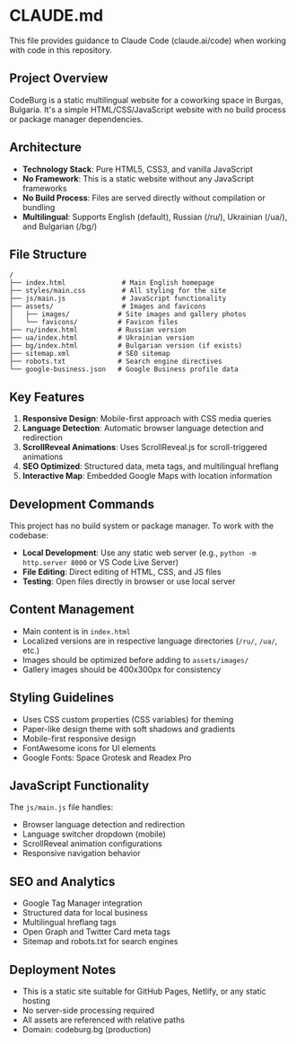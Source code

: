 # CLAUDE.md

This file provides guidance to Claude Code (claude.ai/code) when working with code in this repository.

## Project Overview

CodeBurg is a static multilingual website for a coworking space in Burgas, Bulgaria. It's a simple HTML/CSS/JavaScript website with no build process or package manager dependencies.

## Architecture

- **Technology Stack**: Pure HTML5, CSS3, and vanilla JavaScript
- **No Framework**: This is a static website without any JavaScript frameworks
- **No Build Process**: Files are served directly without compilation or bundling
- **Multilingual**: Supports English (default), Russian (/ru/), Ukrainian (/ua/), and Bulgarian (/bg/)

## File Structure

```
/
├── index.html              # Main English homepage
├── styles/main.css         # All styling for the site
├── js/main.js              # JavaScript functionality
├── assets/                 # Images and favicons
│   ├── images/            # Site images and gallery photos
│   └── favicons/          # Favicon files
├── ru/index.html          # Russian version
├── ua/index.html          # Ukrainian version
├── bg/index.html          # Bulgarian version (if exists)
├── sitemap.xml            # SEO sitemap
├── robots.txt             # Search engine directives
└── google-business.json   # Google Business profile data
```

## Key Features

1. **Responsive Design**: Mobile-first approach with CSS media queries
2. **Language Detection**: Automatic browser language detection and redirection
3. **ScrollReveal Animations**: Uses ScrollReveal.js for scroll-triggered animations
4. **SEO Optimized**: Structured data, meta tags, and multilingual hreflang
5. **Interactive Map**: Embedded Google Maps with location information

## Development Commands

This project has no build system or package manager. To work with the codebase:

- **Local Development**: Use any static web server (e.g., `python -m http.server 8000` or VS Code Live Server)
- **File Editing**: Direct editing of HTML, CSS, and JS files
- **Testing**: Open files directly in browser or use local server

## Content Management

- Main content is in `index.html`
- Localized versions are in respective language directories (`/ru/`, `/ua/`, etc.)
- Images should be optimized before adding to `assets/images/`
- Gallery images should be 400x300px for consistency

## Styling Guidelines

- Uses CSS custom properties (CSS variables) for theming
- Paper-like design theme with soft shadows and gradients
- Mobile-first responsive design
- FontAwesome icons for UI elements
- Google Fonts: Space Grotesk and Readex Pro

## JavaScript Functionality

The `js/main.js` file handles:
- Browser language detection and redirection
- Language switcher dropdown (mobile)
- ScrollReveal animation configurations
- Responsive navigation behavior

## SEO and Analytics

- Google Tag Manager integration
- Structured data for local business
- Multilingual hreflang tags
- Open Graph and Twitter Card meta tags
- Sitemap and robots.txt for search engines

## Deployment Notes

- This is a static site suitable for GitHub Pages, Netlify, or any static hosting
- No server-side processing required
- All assets are referenced with relative paths
- Domain: codeburg.bg (production)